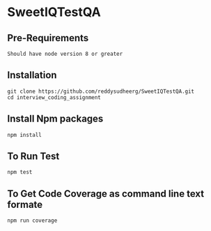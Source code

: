 # SweetIQTestQA

## Pre-Requirements 
```Should have node version 8 or greater```
## Installation
```
git clone https://github.com/reddysudheerg/SweetIQTestQA.git
cd interview_coding_assignment
```
## Install Npm packages
```
npm install 
```
## To Run Test
```
npm test
```
## To Get Code Coverage as command line text formate
```
npm run coverage
```
